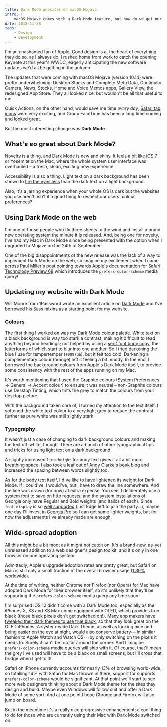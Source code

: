 ```yaml
---
title: Dark Mode websites on macOS Mojave
intro: |
    macOS Mojave comes with a Dark Mode feature, but how do we get our websites to do the same? Turns out there's a handy CSS media query that does the job!
date: 2018-11-28
tags:
    - Design
    - Development
---
```


I'm an unashamed fan of Apple. Good design is at the heart of everything they do so, as I always do, I rushed home from work to catch the opening Keynote at this year's WWDC, eagerly anticipating the new software updates we'd all be getting in the autumn.

The updates that were coming with macOS Mojave (version 10.14) were pretty underwhelming: Desktop Stacks and Complete Meta Data, Continuity Camera, News, Stocks, Home and Voice Memos apps, Gallery View, the redesigned App Store. They all looked nice, but wouldn't be all that useful to me.

Quick Actions, on the other hand, would save me time *every day*, [Safari tab icons](/blog/safari-tab-icons) were very exciting, and Group FaceTime has been a long time coming and looked great.

But the most interesting change was **Dark Mode**.


## What's so great about Dark Mode?

Novelty is a thing, and Dark Mode is new and shiny. It feels a bit like iOS 7 or Yosemite on the Mac, where the whole system user interface was overhauled – a fresh, clean, exciting new experience.

Accessibility is also a thing. Light text on a dark background has been shown to [tire the eyes less](https://usabilitygeek.com/light-dark-ui-usability-perspective/) than the dark text on a light background.

Also, it's a jarring experience when your whole OS is dark but the websites you use aren't; isn't it a good thing to respect our users' colour preferences?


## Using Dark Mode on the web

I'm one of those people who fly three sheets to the wind and install a brand new operating system the minute it is released. And, being one for novelty, I've had my Mac in Dark Mode since being presented with the option when I upgraded to Mojave on the 24th of September.

One of the big disappointments of the new release was the lack of a way to implement Dark Mode on the web, so imagine my excitement when I came across [Paul Miller's post](https://paulmillr.com/posts/using-dark-mode-in-css/) pointing towards Apple's documentation for [Safari Technology Preview 68](https://webkit.org/blog/8475/release-notes-for-safari-technology-preview-68/) which introduces the `prefers-color-scheme` media query!


## Updating my website with Dark Mode

Will Moore from 1Password wrote an excellent article on [Dark Mode](https://blog.1password.com/from-dark-to-light-and-back-again/) and I've borrowed his Sass mixins as a starting point for my website.

### Colours

The first thing I worked on was my Dark Mode colour palette. White text on a black background is way too stark a contrast, making it difficult to read anything beyond headings; not helped by using a [serif font body copy](/blog/tempertempers-typefaces), the letterforms of which start to blur into one another. So I tried darkening the blue I use for tempertemper (`#0097db`), but it felt too cold. Darkening a complementary colour (orange) left it feeling a bit muddy. In the end, I borrowed the background colours from Apple's Dark Mode itself, to provide some consistency with the rest of the apps running on my Mac.

It's worth mentioning that I used the Graphite colours (System Preferences → General → Accent colour) to ensure it was neutral – non-Graphite colours use Desktop Tinting, which tints the grey to match the colours from your desktop picture.

With the background taken care of, I turned my attention to the  text itself. I softened the white text colour to a very light grey to reduce the contrast further as pure white was still slightly stark.

### Typography

It wasn't just a case of changing to dark background colours and making the text off-white, though. There are a bunch of other typographical tips and tricks for using light text on a dark background.

A slightly increased `line-height` for body text gives it all a bit more breathing space. I also took a leaf out of [Andy Clarke's ~~book~~ blog](https://stuffandnonsense.co.uk/blog/redesigning-your-product-and-website-for-dark-mode) and increased the spacing between words slightly too.

As for the body text itself, I'd've like to have lightened its weight for Dark Mode. If I could've, I would've, but I have to draw the line somewhere. And the line was drawn (for now) at extra expense. You see, I deliberately use a system font to save on http requests, and the system installations of Georgia only have Regular and Bold weights (and italics of each). Since `font-display` is so [well supported](https://caniuse.com/#feat=css-font-rendering-controls) (just Edge left to join the party…), maybe one day I'll invest in [Georgia Pro](https://www.myfonts.com/fonts/ascender/georgia-pro/) so I can get some lighter weights, but for now the adjustments I've already made are enough.


## Wide-spread adoption

All this might be a bit moot as it might not catch on. It's a brand-new, as-yet unreleased addition to a web designer's design toolkit, and it's only in one browser on one operating system.

Admittedly, Apple's upgrade adoption rates are pretty great, but Safari on Mac is still only a small fraction of the overall browser usage ([1.36% worldwide](https://gs.statcounter.com/browser-version-market-share/desktop-mobile-tablet/worldwide/#monthly-201810-201810-bar)).

At the time of writing, neither Chrome nor Firefox (nor Opera) for Mac have adopted Dark Mode for their browser itself, so it's unlikely that they'll be supporting the `prefers-color-scheme` media query any time soon.

I'm surprised iOS 12 didn't come with a Dark Mode too, especially as the iPhones X, XS and XS Max come equipped with OLED, which provides true black (those black pixels don't get switched on!). Many app makers have [tweaked their dark themes to use true black](https://9to5mac.com/2018/10/18/tweetbot-true-dark-mode-gifs/), so that they look great on the OLED iPhones. A system-wide Dark Theme, as well as looking nice and being easier on the eye at night, would also conserve battery---in similar fashion to Apple Watch and Watch OS---by only switching on the pixels it needs to. Surely it can't be too far around the corner. And I imagine `prefers-color-scheme`  media queries will ship with it. Of course, that'll mean the grey I've used will have to be a black on small screens, but I'll cross that bridge when I get to it!

Safari on iPhone currently accounts for nearly 13% of browsing world-wide, so totalling 14% with Safari for Mac thrown in there, support for supports `prefers-color-scheme` would be significant. At that point we'll start to see more web designers thinking about a Dark Mode theme for the sites they design and build. Maybe even Windows will follow suit and offer a Dark Mode of some sort. And at one point I hope Chrome and Firefox will also jump on board.

But in the meantime it's a really nice progressive enhancement; a cool thing to do for those who are currently using their Mac with Dark Mode switched on.
